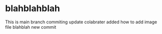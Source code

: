 # blahblahblah
This is  main branch
commiting update
colabrater added
how to add image file
blahblah
new commit
